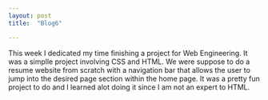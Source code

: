 ```yaml
---
layout: post
title:  "Blog6"

---
```

This week I dedicated my time finishing a project for Web Engineering.
It was a simplle project involving CSS and HTML.
We were suppose to do a resume website from scratch with a navigation bar that allows the user to jump into the desired page section within the home page. It was a pretty fun project to do and I learned alot doing it since I am not an expert to HTML.
